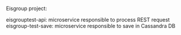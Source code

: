 Eisgroup project:

eisgrouptest-api: microservice responsible to process REST request
eisgroup-test-save: microservice responsible to save in Cassandra DB
